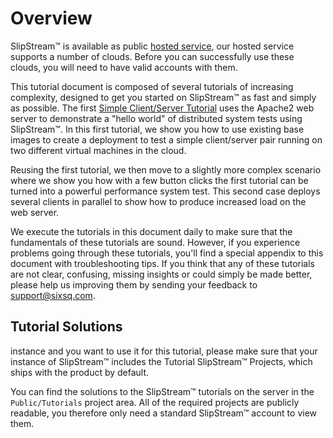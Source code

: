 
# Overview


SlipStream™ is available as public [hosted
service](https://slipstream.sixsq.com), our hosted service supports a
number of clouds. Before you can successfully use these clouds, you will
need to have valid accounts with them.

This tutorial document is composed of several tutorials of increasing
complexity, designed to get you started on SlipStream™ as fast and
simply as possible. The first [Simple Client/Server
Tutorial](#chap-client-server) uses the Apache2 web server to
demonstrate a "hello world" of distributed system tests using
SlipStream™. In this first tutorial, we show you how to use existing
base images to create a deployment to test a simple client/server pair
running on two different virtual machines in the cloud.

Reusing the first tutorial, we then move to a slightly more complex
scenario where we show you how with a few button clicks the first
tutorial can be turned into a powerful performance system test. This
second case deploys several clients in parallel to show how to produce
increased load on the web server.

We execute the tutorials in this document daily to make sure that the
fundamentals of these tutorials are sound. However, if you experience
problems going through these tutorials, you'll find a special appendix
to this document with troubleshooting tips. If you think that any of
these tutorials are not clear, confusing, missing insights or could
simply be made better, please help us improving them by sending your
feedback to <support@sixsq.com>.

## Tutorial Solutions

instance and you want to use it for this tutorial, please make sure
that your instance of SlipStream™ includes the Tutorial SlipStream™
Projects, which ships with the product by default.


You can find the solutions to the SlipStream™ tutorials on the server in
the `Public/Tutorials` project area. All of the required projects are
publicly readable, you therefore only need a standard SlipStream™
account to view them.
